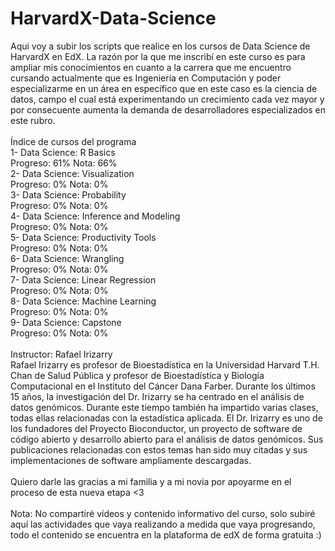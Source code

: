 # HarvardX-Data-Science
Aqui voy a subir los scripts que realice en los cursos de Data Science de HarvardX en EdX.
La razón por la que me inscribí en este curso es para ampliar mis conocimientos en cuanto a la carrera que me encuentro cursando actualmente que es Ingeniería en Computación y poder especializarme en un área en específico que en este caso es la ciencia de datos, campo el cual está experimentando un crecimiento cada vez mayor y por consecuente aumenta la demanda de desarrolladores especializados en este rubro.
<br><br>
Índice de cursos del programa<br>
1- Data Science: R Basics<br>
Progreso: 61% Nota: 66%<br>
2- Data Science: Visualization<br>
Progreso: 0% Nota: 0%<br>
3- Data Science: Probability<br>
Progreso: 0% Nota: 0%<br>
4- Data Science: Inference and Modeling<br>
Progreso: 0% Nota: 0%<br>
5- Data Science: Productivity Tools<br>
Progreso: 0% Nota: 0%<br>
6- Data Science: Wrangling<br>
Progreso: 0% Nota: 0%<br>
7- Data Science: Linear Regression<br>
Progreso: 0% Nota: 0%<br>
8- Data Science: Machine Learning<br>
Progreso: 0% Nota: 0%<br>
9- Data Science: Capstone<br>
Progreso: 0% Nota: 0%<br>
<br>
Instructor: Rafael Irizarry<br>
Rafael Irizarry es profesor de Bioestadística en la Universidad Harvard T.H. Chan
de Salud Pública y profesor de Bioestadística y Biología Computacional en el
Instituto del Cáncer Dana Farber. Durante los últimos 15 años, la investigación
del Dr. Irizarry se ha centrado en el análisis de datos genómicos. Durante este
tiempo también ha impartido varias clases, todas ellas relacionadas con la
estadística aplicada. El Dr. Irizarry es uno de los fundadores del Proyecto
Bioconductor, un proyecto de software de código abierto y desarrollo abierto para
el análisis de datos genómicos. Sus publicaciones relacionadas con estos temas
han sido muy citadas y sus implementaciones de software ampliamente
descargadas.<br>
<br>
Quiero darle las gracias a mi familia y a mi novia por apoyarme en el proceso de esta nueva etapa <3
<br><br>
Nota: No compartiré vídeos y contenido informativo del curso, solo subiré aquí las actividades que vaya realizando a medida que vaya progresando, todo el contenido se encuentra en la plataforma de edX de forma gratuita :)
